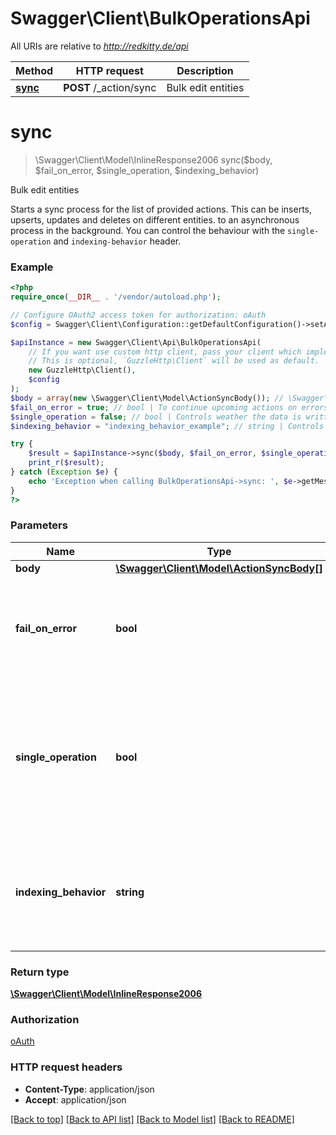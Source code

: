 # Swagger\Client\BulkOperationsApi

All URIs are relative to *http://redkitty.de/api*

Method | HTTP request | Description
------------- | ------------- | -------------
[**sync**](BulkOperationsApi.md#sync) | **POST** /_action/sync | Bulk edit entities

# **sync**
> \Swagger\Client\Model\InlineResponse2006 sync($body, $fail_on_error, $single_operation, $indexing_behavior)

Bulk edit entities

Starts a sync process for the list of provided actions. This can be inserts, upserts, updates and deletes on different entities.  to an asynchronous process in the background. You can control the behaviour with the `single-operation` and `indexing-behavior` header.

### Example
```php
<?php
require_once(__DIR__ . '/vendor/autoload.php');

// Configure OAuth2 access token for authorization: oAuth
$config = Swagger\Client\Configuration::getDefaultConfiguration()->setAccessToken('YOUR_ACCESS_TOKEN');

$apiInstance = new Swagger\Client\Api\BulkOperationsApi(
    // If you want use custom http client, pass your client which implements `GuzzleHttp\ClientInterface`.
    // This is optional, `GuzzleHttp\Client` will be used as default.
    new GuzzleHttp\Client(),
    $config
);
$body = array(new \Swagger\Client\Model\ActionSyncBody()); // \Swagger\Client\Model\ActionSyncBody[] | 
$fail_on_error = true; // bool | To continue upcoming actions on errors, set the `fail-on-error` header to `false`.
$single_operation = false; // bool | Controls weather the data is written at once or in seperate transactions. - `true`: Data will be written in a single transaction
$indexing_behavior = "indexing_behavior_example"; // string | Controls the indexing behavior. - `disable-indexing`: Data indexing is completely disabled

try {
    $result = $apiInstance->sync($body, $fail_on_error, $single_operation, $indexing_behavior);
    print_r($result);
} catch (Exception $e) {
    echo 'Exception when calling BulkOperationsApi->sync: ', $e->getMessage(), PHP_EOL;
}
?>
```

### Parameters

Name | Type | Description  | Notes
------------- | ------------- | ------------- | -------------
 **body** | [**\Swagger\Client\Model\ActionSyncBody[]**](../Model/ActionSyncBody.md)|  |
 **fail_on_error** | **bool**| To continue upcoming actions on errors, set the &#x60;fail-on-error&#x60; header to &#x60;false&#x60;. | [optional] [default to true]
 **single_operation** | **bool**| Controls weather the data is written at once or in seperate transactions. - &#x60;true&#x60;: Data will be written in a single transaction | [optional] [default to false]
 **indexing_behavior** | **string**| Controls the indexing behavior. - &#x60;disable-indexing&#x60;: Data indexing is completely disabled | [optional]

### Return type

[**\Swagger\Client\Model\InlineResponse2006**](../Model/InlineResponse2006.md)

### Authorization

[oAuth](../../README.md#oAuth)

### HTTP request headers

 - **Content-Type**: application/json
 - **Accept**: application/json

[[Back to top]](#) [[Back to API list]](../../README.md#documentation-for-api-endpoints) [[Back to Model list]](../../README.md#documentation-for-models) [[Back to README]](../../README.md)

